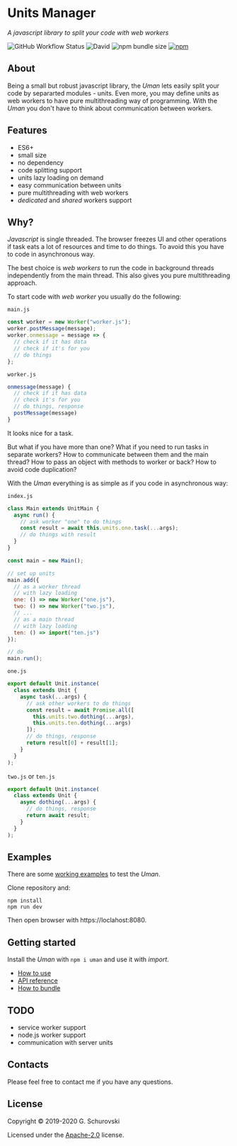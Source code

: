 # Units Manager

_A javascript library to split your code with web workers_

![GitHub Workflow Status](https://img.shields.io/github/workflow/status/greorex/uman/Tests) ![David](https://img.shields.io/david/greorex/uman) ![npm bundle size](https://img.shields.io/bundlephobia/min/uman) [![npm](https://img.shields.io/npm/v/uman)](https://www.npmjs.com/package/uman)

## About

Being a small but robust javascript library, the _Uman_ lets easily split your code by separarted modules - units. Even more, you may define units as web workers to have pure multithreading way of programming. With the _Uman_ you don't have to think about communication between workers.

## Features

- ES6+
- small size
- no dependency
- code splitting support
- units lazy loading on demand
- easy communication between units
- pure multithreading with web workers
- _dedicated_ and _shared_ workers support

## Why?

_Javascript_ is single threaded. The browser freezes UI and other operations if task eats a lot of resources and time to do things. To avoid this you have to code in asynchronous way.

The best choice is _web workers_ to run the code in background threads independently from the main thread. This also gives you pure multithreading approach.

To start code with _web worker_ you usually do the following:

`main.js`

```javascript
const worker = new Worker("worker.js");
worker.postMessage(message);
worker.onmessage = message => {
  // check if it has data
  // check if it's for you
  // do things
};
```

`worker.js`

```javascript
onmessage(message) {
  // check if it has data
  // check it's for you
  // do things, response
  postMessage(message)
}
```

It looks nice for a task.

But what if you have more than one? What if you need to run tasks in separate workers? How to communicate between them and the main thread? How to pass an object with methods to worker or back? How to avoid code duplication?

With the _Uman_ everything is as simple as if you code in asynchronous way:

`index.js`

```javascript
class Main extends UnitMain {
  async run() {
    // ask worker "one" to do things
    const result = await this.units.one.task(...args);
    // do things with result
  }
}

const main = new Main();

// set up units
main.add({
  // as a worker thread
  // with lazy loading
  one: () => new Worker("one.js"),
  two: () => new Worker("two.js"),
  // ...
  // as a main thread
  // with lazy loading
  ten: () => import("ten.js")
});

// do
main.run();
```

`one.js`

```javascript
export default Unit.instance(
  class extends Unit {
    async task(...args) {
      // ask other workers to do things
      const result = await Promise.all([
        this.units.two.dothing(...args),
        this.units.ten.dothing(...args)
      ]);
      // do things, response
      return result[0] + result[1];
    }
  }
);
```

`two.js` or `ten.js`

```javascript
export default Unit.instance(
  class extends Unit {
    async dothing(...args) {
      // do things, response
      return await result;
    }
  }
);
```

## Examples

There are some [working examples](https://github.com/greorex/uman/tree/master/tests) to test the _Uman_.

Clone repository and:

```
npm install
npm run dev
```

Then open browser with https://loclahost:8080.

<a name="getting_started"></a>

## Getting started

Install the _Uman_ with `npm i uman` and use it with _import_.

- [How to use](docs/howtouse.md)
- [API reference](docs/api.md)
- [How to bundle](docs/howtobundle.md)

## TODO

- service worker support
- node.js worker support
- communication with server units

## Contacts

Please feel free to contact me if you have any questions.

## License

Copyright © 2019-2020 G. Schurovski

Licensed under the [Apache-2.0](LICENSE) license.
